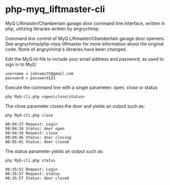 # php-myq_liftmaster-cli
MyQ Liftmaster/Chamberlain garage door command line interface, written in php, utilizing libraries written by angrychimp.

Command line control of MyQ Liftmaster/Chamberlain garage door openers.
See angrychimp/php-myq-liftmaster for more information about the original code.  None of angrychimp's libraries have been changed.

Edit the MyQ.ini file to include your email address and password, as used to sign in to MyQ:
```
username = johnsmith@gmail.com
password = password123
```
Execute the command line with a single parameter:  open, close or status
```
php MyQ-cli.php <open|close|status> 
```
The close parameter closes the door and yields an output such as:
```
php MyQ-cli.php close 

08:04:27 Request: Login
08:04:34 Status: door open
08:04:34 Request: close
08:04:46 Status: door closing
08:05:01 Status: door closed
```
The status parameter yields an output such as:
```
php MyQ-cli.php status 

06:35:51 Request: Login
06:35:57 Request: status
06:35:57 Status: door closed
```
